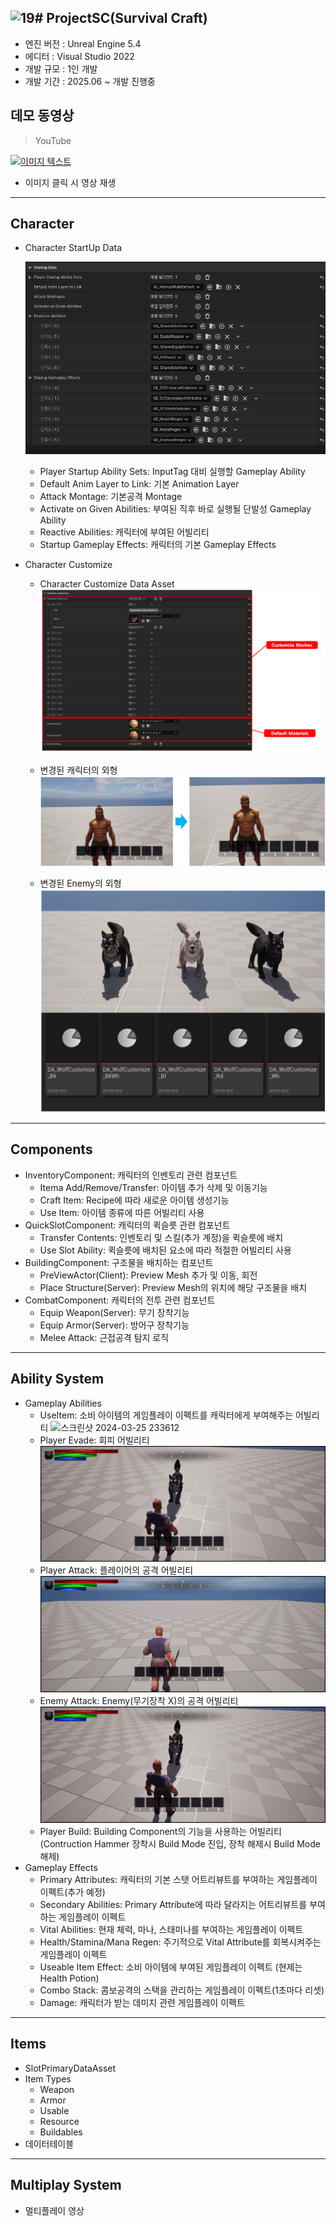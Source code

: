 ![19](https://github.com/user-attachments/assets/c1493fea-3fe2-441b-91d5-d5cd371d4e43)# ProjectSC(Survival Craft)
---
+ 엔진 버전 : Unreal Engine 5.4
+ 에디터 : Visual Studio 2022
+ 개발 규모 : 1인 개발
+ 개발 기간 : 2025.06 ~ 개발 진행중

데모 동영상
---
>YouTube

[![이미지 텍스트](https://github.com/mettal142/ProjectSC/blob/main/Images/main.png)](https://youtu.be/X-r0QMzDt_k)
 + 이미지 클릭 시 영상 재생

---
Character
---
+ Character StartUp Data
  
  ![스크린샷 2024-03-25 233612](https://github.com/mettal142/ProjectSC/blob/main/Images/5.png)
  + Player Startup Ability Sets: InputTag 대비 실행할 Gameplay Ability
  + Default Anim Layer to Link: 기본 Animation Layer
  + Attack Montage: 기본공격 Montage
  + Activate on Given Abilities: 부여된 직후 바로 실행될 단발성 Gameplay Ability
  + Reactive Abilities: 캐릭터에 부여된 어빌리티
  + Startup Gameplay Effects: 캐릭터의 기본 Gameplay Effects
 
 
+ Character Customize

  + Character Customize Data Asset
  ![스크린샷 2024-03-25 233612](https://github.com/mettal142/ProjectSC/blob/main/Images/10.png)

 
   + 변경된 캐릭터의 외형
  ![스크린샷 2024-03-25 233612](https://github.com/mettal142/ProjectSC/blob/main/Images/9.png)

   + 변경된 Enemy의 외형
  ![스크린샷 2024-03-25 233612](https://github.com/mettal142/ProjectSC/blob/main/Images/8.png)

---
Components
---

+ InventoryComponent: 캐릭터의 인벤토리 관련 컴포넌트
  + Itema Add/Remove/Transfer: 아이템 추가 삭제 및 이동기능
  + Craft Item: Recipe에 따라 새로운 아이템 생성기능
  + Use Item: 아이템 종류에 따른 어빌리티 사용
+ QuickSlotComponent: 캐릭터의 퀵슬릇 관련 컴포넌트
  + Transfer Contents: 인벤토리 및 스킬(추가 계정)을 퀵슬릇에 배치
  + Use Slot Ability: 퀵슬릇에 배치된 요소에 따라 적절한 어빌리티 사용
+ BuildingComponent: 구조물을 배치하는 컴포넌트
  + PreViewActor(Client): Preview Mesh 추가 및 이동, 회전
  + Place Structure(Server): Preview Mesh의 위치에 해당 구조물을 배치
+ CombatComponent: 캐릭터의 전투 관련 컴포넌트
  + Equip Weapon(Server): 무기 장착기능
  + Equip Armor(Server): 방어구 장착기능
  + Melee Attack: 근접공격 탐지 로직


---
Ability System
---
+ Gameplay Abilities
  + UseItem: 소비 아이템의 게임플레이 이펙트를 캐릭터에게 부여해주는 어빌리티
     ![스크린샷 2024-03-25 233612](https://github.com/mettal142/ProjectSC/blob/main/Images/18.gif)
  + Player Evade: 회피 어빌리티
   ![스크린샷 2024-03-25 233612](https://github.com/mettal142/ProjectSC/blob/main/Images/16.gif)
  + Player Attack: 플레이어의 공격 어빌리티
   ![스크린샷 2024-03-25 233612](https://github.com/mettal142/ProjectSC/blob/main/Images/15.gif)
  + Enemy Attack: Enemy(무기장착 X)의 공격 어빌리티
   ![스크린샷 2024-03-25 233612](https://github.com/mettal142/ProjectSC/blob/main/Images/16.gif)
  + Player Build: Building Component의 기능을 사용하는 어빌리티(Contruction Hammer 장착시 Build Mode 진입, 장착 해제시 Build Mode 해제)
+ Gameplay Effects
  + Primary Attributes: 캐릭터의 기본 스탯 어트리뷰트를 부여하는 게임플레이 이펙트(추가 예정)
  + Secondary Abilities: Primary Attribute에 따라 달라지는 어트리뷰트를 부여하는 게임플레이 이펙트
  + Vital Abilities: 현재 체력, 마나, 스태미나를 부여하는 게임플레이 이펙트
  + Health/Stamina/Mana Regen: 주기적으로 Vital Attribute를 회복시켜주는 게임플레이 이펙트
  + Useable Item Effect: 소비 아이템에 부여된 게임플레이 이펙트 (현제는 Health Potion)
  + Combo Stack: 콤보공격의 스택을 관리하는 게임플레이 이펙트(1초마다 리셋)
  + Damage: 캐릭터가 받는 데미지 관련 게임플레이 이펙트


---
Items
---
+ SlotPrimaryDataAsset
+ Item Types
   + Weapon
   + Armor
   + Usable
   + Resource
   + Buildables
+ 데이터테이블
  
---
Multiplay System
---
+ 멀티플레이 영상
